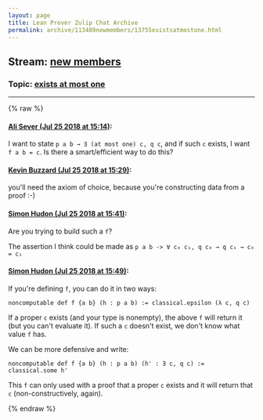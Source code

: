 ```yaml
---
layout: page
title: Lean Prover Zulip Chat Archive 
permalink: archive/113489newmembers/13755existsatmostone.html
---
```


## Stream: [new members](index.html)
### Topic: [exists at most one](13755existsatmostone.html)

---


{% raw %}
#### [ Ali Sever (Jul 25 2018 at 15:14)](https://leanprover.zulipchat.com/#narrow/stream/113489-new%20members/topic/exists%20at%20most%20one/near/130274521):
I want to state `p a b → ∃ (at most one) c, q c`, and if such `c` exists, I want `f a b = c`.  Is there a smart/efficient way to do this?

#### [ Kevin Buzzard (Jul 25 2018 at 15:29)](https://leanprover.zulipchat.com/#narrow/stream/113489-new%20members/topic/exists%20at%20most%20one/near/130275258):
you'll need the axiom of choice, because you're constructing data from a proof :-)

#### [ Simon Hudon (Jul 25 2018 at 15:41)](https://leanprover.zulipchat.com/#narrow/stream/113489-new%20members/topic/exists%20at%20most%20one/near/130275840):
Are you trying to build such a `f`?

The assertion I think could be made as `p a b -> ∀ c₀ c₁, q c₀ → q c₁ → c₀ = c₁`

#### [ Simon Hudon (Jul 25 2018 at 15:49)](https://leanprover.zulipchat.com/#narrow/stream/113489-new%20members/topic/exists%20at%20most%20one/near/130276240):
If you're defining `f`, you can do it in two ways:

```lean
noncomputable def f {a b} (h : p a b) := classical.epsilon (λ c, q c)
```

If a proper `c` exists (and your type is nonempty), the above `f` will return it (but you can't evaluate it). If such a `c` doesn't exist, we don't know what value `f` has.

We can be more defensive and write:

```lean
noncomputable def f {a b} (h : p a b) (h' : ∃ c, q c) := classical.some h'
```

This `f` can only used with a proof that a proper `c` exists and it will return that `c` (non-constructively, again).


{% endraw %}
